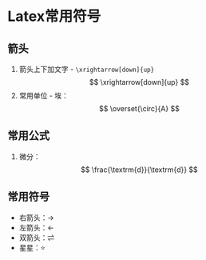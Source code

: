 # Latex常用符号

## 箭头

1. 箭头上下加文字 - `\xrightarrow[down]{up}`
   $$
   \xrightarrow[down]{up}
   $$
2. 常用单位 - 埃：
   $$
   \overset{\circ}{A}
   $$

## 常用公式

1. 微分：
   $$
   \frac{\textrm{d}}{\textrm{d}}
   $$

## 常用符号

* 右箭头：→
* 左箭头：←
* 双箭头：⇌
* 星星：⭐
